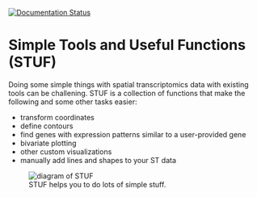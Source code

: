 [![Documentation Status](https://readthedocs.org/projects/stuf/badge/?version=latest)](https://stuf.readthedocs.io/en/latest/?badge=latest)

# Simple Tools and Useful Functions (STUF)
Doing some simple things with spatial transcriptomics data with existing tools can be challening. STUF is a collection of functions that make the following and some other tasks easier: 

- transform coordinates
- define contours
- find genes with expression patterns similar to a user-provided gene
- bivariate plotting
- other custom visualizations
- manually add lines and shapes to your ST data

<figure markdown="span">
  <img src="img/stuf_diagram.png" 
       alt="diagram of STUF">
  <figcaption>STUF helps you to do lots of simple stuff.</figcaption>
</figure>

[github]: https://github.com/CahanLab/STUF/


